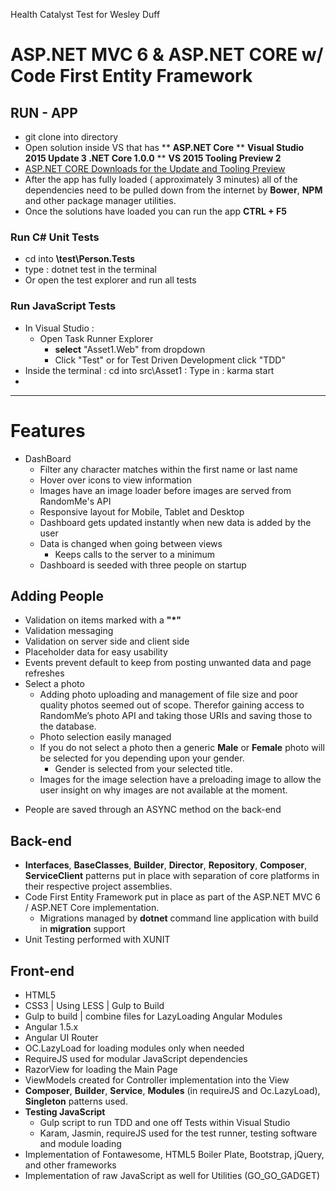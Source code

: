 Health Catalyst Test for Wesley Duff

# ASP.NET MVC 6 & ASP.NET CORE w/ Code First Entity Framework

## RUN - APP

* git clone into directory
* Open solution inside VS that has 
** __ASP.NET Core__
** __Visual Studio 2015 Update 3 .NET Core 1.0.0__
** __VS 2015 Tooling Preview 2__
* [ASP.NET CORE Downloads for the Update and Tooling Preview](https://www.microsoft.com/net/core#windows)
* After the app has fully loaded ( approximately 3 minutes) all of the dependencies need to be pulled down from the internet by __Bower__, __NPM__ and other package manager utilities.
* Once the solutions have loaded you can run the app __CTRL + F5__

### Run C# Unit Tests
* cd into __\test\Person.Tests__
* type : dotnet test in the terminal
* Or open the test explorer and run all tests

### Run JavaScript Tests
* In Visual Studio : 
  - Open Task Runner Explorer
    - __select__ "Asset1.Web" from dropdown
    - Click "Test" or for Test Driven Development click "TDD"
* Inside the terminal : cd into src\Asset1 : Type in : karma start
* 
-----

# Features

* DashBoard
  - Filter any character matches  within the first name or last name
  - Hover over icons to view information
  - Images have an image loader before images are served from RandomMe's API
  - Responsive layout for Mobile, Tablet and Desktop
  - Dashboard gets updated instantly when new data is added by the user
  - Data is changed when going between views
    - Keeps calls to the server to a minimum
  - Dashboard is seeded with three people on startup

## Adding People

* Validation on items marked with a __"*"__
* Validation messaging
* Validation on server side and client side
* Placeholder data for easy usability
* Events prevent default to keep from posting unwanted data and page refreshes
* Select a photo
  - Adding photo uploading and management of file size and poor quality photos seemed out of scope. Therefor gaining access to RandomMe’s photo API  and taking those URIs and saving those to the database.
  - Photo selection easily managed
  - If you do not select a photo then a generic __Male__ or __Female__ photo will be selected for you depending upon your gender.
    - Gender is selected from your selected title.
  - Images for the image selection have a preloading image to allow the user insight on why images are not available at the moment.
- People are saved through an ASYNC method on the back-end

## Back-end

- __Interfaces__, __BaseClasses__, __Builder__, __Director__, __Repository__, __Composer__, __ServiceClient__ patterns put in place with separation of core platforms in their respective project assemblies.
- Code First Entity Framework put in place as part of the ASP.NET MVC 6 / ASP.NET Core implementation.
  - Migrations managed by __dotnet__ command line application with build in __migration__ support
- Unit Testing performed with XUNIT


## Front-end 

- HTML5
- CSS3 | Using LESS | Gulp to Build
- Gulp to build | combine files for LazyLoading Angular Modules
- Angular 1.5.x
- Angular UI Router
- OC.LazyLoad for loading modules only when needed
- RequireJS used for modular JavaScript dependencies
- RazorView for loading the Main Page
- ViewModels created for Controller implementation into the View
- __Composer__, __Builder__, __Service__, __Modules__ (in requireJS and Oc.LazyLoad), __Singleton__ patterns used.
- __Testing JavaScript__
  - Gulp script to run TDD and one off Tests within Visual Studio
  - Karam, Jasmin, requireJS used for the test runner, testing software and module loading
- Implementation of Fontawesome, HTML5 Boiler Plate, Bootstrap, jQuery, and other frameworks
- Implementation of raw JavaScript as well for Utilities (GO_GO_GADGET)





